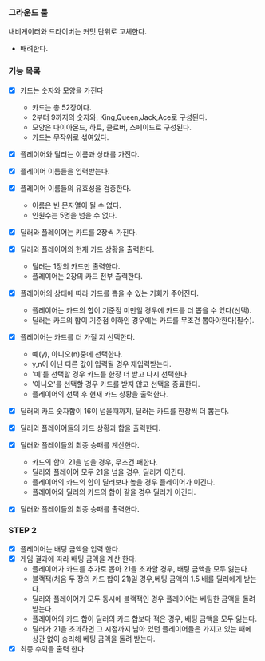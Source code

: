 ### 그라운드 룰
내비게이터와 드라이버는 커밋 단위로 교체한다.
- 배려한다.

### 기능 목록
- [X] 카드는 숫자와 모양을 가진다
  - 카드는 총 52장이다. 
  - 2부터 9까지의 숫자와, King,Queen,Jack,Ace로 구성된다.
  - 모양은 다이아몬드, 하트, 클로버, 스페이드로 구성된다.
  - 카드는 무작위로 섞여있다.

- [x] 플레이어와 딜러는 이름과 상태를 가진다.

- [x] 플레이어 이름들을 입력받는다.

- [X] 플레이어 이름들의 유효성을 검증한다.
  - 이름은 빈 문자열이 될 수 없다.
  - 인원수는 5명을 넘을 수 없다.

- [x] 딜러와 플레이어는 카드를 2장씩 가진다.

- [x] 딜러와 플레이어의 현재 카드 상황을 출력한다.
  - 딜러는 1장의 카드만 출력한다.
  - 플레이어는 2장의 카드 전부 출력한다.

- [x] 플레이어의 상태에 따라 카드를 뽑을 수 있는 기회가 주어진다.
  - 플레이어는 카드의 합이 기준점 미만일 경우에 카드를 더 뽑을 수 있다(선택).
  - 딜러는 카드의 합이 기준점 이하인 경우에는 카드를 무조건 뽑아야한다(필수).

- [x] 플레이어는 카드를 더 가질 지 선택한다.
  - 예(y), 아니오(n)중에 선택한다.
  - y,n이 아닌 다른 값이 입력될 경우 재입력받는다.
  - '예'를 선택할 경우 카드를 한장 더 받고 다시 선택한다.
  - '아니오'를 선택할 경우 카드를 받지 않고 선택을 종료한다.
  - 플레이어의 선택 후 현재 카드 상황을 출력한다.

- [x] 딜러의 카드 숫자합이 16이 넘을때까지, 딜러는 카드를 한장씩 더 뽑는다.

- [x] 딜러와 플레이어들의 카드 상황과 합을 출력한다.

- [x] 딜러와 플레이들의 최종 승패를 계산한다.
  - 카드의 합이 21을 넘을 경우, 무조건 패한다.
  - 딜러와 플레이어 모두 21을 넘을 경우, 딜러가 이긴다.
  - 플레이어의 카드의 합이 딜러보다 높을 경우 플레이어가 이긴다.
  - 플레이어와 딜러의 카드의 합이 같을 경우 딜러가 이긴다.
  
- [x] 딜러와 플레이들의 최종 승패를 출력한다.

### STEP 2

- [x] 플레이어는 배팅 금액을 입력 한다.
- [x] 게임 결과에 따라 배팅 금액을 계산 한다.
  - 플레이어가 카드를 추가로 뽑아 21을 초과할 경우, 배팅 금액을 모두 잃는다.
  - 블랙잭(처음 두 장의 카드 합이 21)일 경우,베팅 금액의 1.5 배를 딜러에게 받는다. 
  - 딜러와 플레이어가 모두 동시에 블랙잭인 경우 플레이어는 베팅한 금액을 돌려받는다.
  - 플레이어의 카드 합이 딜러의 카드 합보다 적은 경우, 배팅 금액을 모두 잃는다.
  - 딜러가 21을 초과하면 그 시점까지 남아 있던 플레이어들은 가지고 있는 패에 상관 없이 승리해 베팅 금액을 돌려 받는다.
- [x] 최종 수익을 출력 한다.
